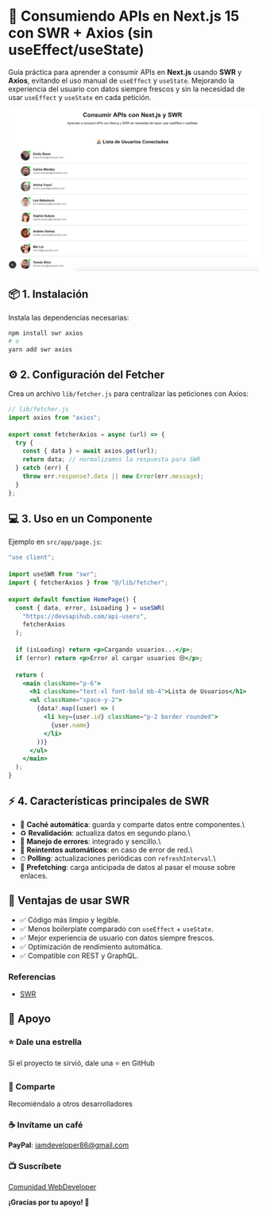 # 🚀 Consumiendo APIs en Next.js 15 con SWR + Axios (sin useEffect/useState)

Guía práctica para aprender a consumir APIs en **Next.js** usando
**SWR** y **Axios**, evitando el uso manual de `useEffect` y `useState`.
Mejorando la experiencia del usuario con datos siempre frescos y sin la necesidad de usar `useEffect` y `useState` en cada petición.

![Logo](https://raw.githubusercontent.com/urian121/imagenes-proyectos-github/refs/heads/master/consumir-APIs-con-Nextjs-y-SWR.png)

## 📦 1. Instalación

Instala las dependencias necesarias:

``` bash
npm install swr axios
# o
yarn add swr axios
```

## ⚙️ 2. Configuración del Fetcher

Crea un archivo `lib/fetcher.js` para centralizar las peticiones con
Axios:

``` js
// lib/fetcher.js
import axios from "axios";

export const fetcherAxios = async (url) => {
  try {
    const { data } = await axios.get(url);
    return data; // normalizamos la respuesta para SWR
  } catch (err) {
    throw err.response?.data || new Error(err.message);
  }
};
```


## 💻 3. Uso en un Componente

Ejemplo en `src/app/page.js`:

``` jsx
"use client";

import useSWR from "swr";
import { fetcherAxios } from "@/lib/fetcher";

export default function HomePage() {
  const { data, error, isLoading } = useSWR(
    "https://devsapihub.com/api-users",
    fetcherAxios
  );

  if (isLoading) return <p>Cargando usuarios...</p>;
  if (error) return <p>Error al cargar usuarios 😢</p>;

  return (
    <main className="p-6">
      <h1 className="text-xl font-bold mb-4">Lista de Usuarios</h1>
      <ul className="space-y-2">
        {data?.map((user) => (
          <li key={user.id} className="p-2 border rounded">
            {user.name}
          </li>
        ))}
      </ul>
    </main>
  );
}
```

## ⚡ 4. Características principales de SWR

-   🔄 **Caché automática**: guarda y comparte datos entre componentes.\
-   ♻️ **Revalidación**: actualiza datos en segundo plano.\
-   🚨 **Manejo de errores**: integrado y sencillo.\
-   🔁 **Reintentos automáticos**: en caso de error de red.\
-   ⏱ **Polling**: actualizaciones periódicas con `refreshInterval`.\
-   🧩 **Prefetching**: carga anticipada de datos al pasar el mouse
    sobre enlaces.

## 🎯 Ventajas de usar SWR

-   ✅ Código más limpio y legible.
-   ✅ Menos boilerplate comparado con `useEffect` + `useState`.
-   ✅ Mejor experiencia de usuario con datos siempre frescos.
-   ✅ Optimización de rendimiento automática.
-   ✅ Compatible con REST y GraphQL.

### Referencias
- [SWR](https://swr.vercel.app/es-ES)


## 🤝 Apoyo

### ⭐ Dale una estrella
Si el proyecto te sirvió, dale una ⭐ en GitHub

### 📢 Comparte
Recomiéndalo a otros desarrolladores

### ☕ Invítame un café
**PayPal**: [iamdeveloper86@gmail.com](https://www.paypal.me/iamdeveloper86)

### 📺 Suscríbete
[Comunidad WebDeveloper](https://www.youtube.com/WebDeveloperUrianViera?sub_confirmation=1)

**¡Gracias por tu apoyo! 🚀**